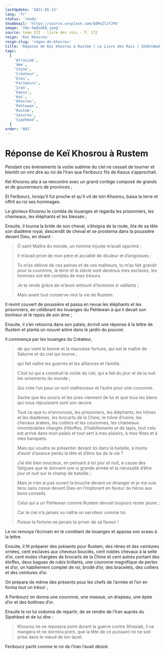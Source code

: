 ```yaml
---
lastUpdate: '2021-05-13'
lang: 'fr'
status: 'ready'
thumbnail: 'https://source.unsplash.com/QdRnZlzYJPA'
image: '7Au-5wQiAEQ.jpeg'
source: tome III - livre des rois - P. 172
reign: 'Keï Khosrou'
reign-slug: 'regne-de-khosrou'
title: 'Réponse de Keï Khosrou à Rustem | Le Livre des Rois | Shâhnâmeh'
tags:
  [
    'Afrasiab',
    'âme',
    'Chine',
    'Créateur',
    'Dieu',
    'Feribourz',
    'Iran',
    'Kaous',
    'Keï',
    'Khosrou',
    'Pehlewan',
    'Rustem',
    'Saturne',
    'Sipehbed',
  ]
order: '081'
---
```


# Réponse de Keï Khosrou à Rustem

Pendant ces événements la voûte sublime du ciel ne cessait de tourner et bientôt on vint dire au roi de l’Iran que Feribourz fils de Kaous s’approchait.

Keï Khosrou alla à sa rencontre avec un grand cortège composé de grands et de gouverneurs de provinces ;

Et Feribourz, lorsqu’il fut proche et qu’il vit de loin Khosrou, baisa la terre et offrit au roi ses hommages.

Le glorieux Khosrou le combla de louanges et regarda les prisonniers, les chameaux, les éléphants et les blessés ;

Ensuite, il tourna la bride de son cheval, s’éloigna de la route, ôta de sa tête son diadème royal, descendit de cheval et se prosterna dans la poussière devant Dieu, en disant :

> Ô saint Maître du monde, un homme injuste m’avait opprimé ;
>
> Il m’avait privé de mon père et accablé de douleur et d’angoisses ;
>
> Tu m’as délivré de ces peines et de ces malheurs, tu m’as fait grandir pour la couronne, la terre et le siècle sont devenus mes esclaves, les hommes ont été comblés de mes trésors.
>
> Je te rends grâce de m’avoir entouré d’hommes si vaillants ;
>
> Mais avant tout conserve-moi la vie de Rustem.

Il revint couvert de poussière et passa en revue les éléphants et les prisonniers, en célébrant les louanges du Pehlewan à qui il devait son bonheur et le repos de son âme ;

Ensuite, il s’en retourna dans son palais, écrivit une réponse à la lettre de Rustem et planta un nouvel arbre dans le jardin du pouvoir.

Il commença par les louanges du Créateur,

> de qui vient la bonne et la mauvaise fortune, qui est le maître de Saturne et du ciel qui tourne ;
>
> qui fait naître les guerres et les alliances et l’amitié.
>
> C’est lui qui a construit la voûte du ciel, qui a fait du jour et de la nuit les ornements du monde ;
>
> Qui crée l’un pour un sort malheureux et l’autre pour une couronne.
>
> Sache que les soucis et les joies viennent de lui et que tous les biens qui nous réjouissent sont son œuvre.
>
> Tout ce que tu m’annonces, les prisonniers, les éléphants, les trônes et les diadèmes, les brocarts de la Chine, le trône d’ivoire, les chevaux arabes, les colliers et les couronnes, les chameaux innombrables chargés d’étoffes, d’habillements et de tapis, tout cela est arrivé dans mon palais et tout sert à mes plaisirs, à mes fêtes et à mes banquets.
>
> Mais qui voudra se présenter devant toi dans la bataille, à moins d’avoir d’avance perdu la tête et d’être las de la vie ?
>
> J’ai été bien soucieux, en pensant à toi jour et nuit, à cause des fatigues que te donnent une si grande armée et la nécessité d’être jour et nuit sur le champ de bataille ;
>
> Mais je n’en ai pas ouvert la bouche devant un étranger et je me suis tenu sans cesse devant Dieu en l’implorant en faveur du héros aux bons conseils.
>
> Celui qui a un Pehlewan comme Rustem devrait toujours rester jeune ;
>
> Car le ciel n’a jamais vu naître un serviteur comme toi.
>
> Puisse la fortune ne jamais te priver de sa faveur !

Le roi renvoya l’écrivain en le comblant de louanges et apposa son sceau à la lettre.

Ensuite, il fit préparer des présents pour Rustem, des rênes et des ceintures ornées, cent esclaves aux cheveux bouclés, cent nobles chevaux à la selle d’or, cent mules chargées de brocarts de la Chine et cent autres portant des étoffes, deux bagues de rubis brillants, une couronne magnifique de perles et d’or, un habillement complet de roi, brodé d’or, des bracelets, des colliers et des ceintures d’or.

On prépara de même des présents pour les chefs de l’armée et l’on en forma tout un trésor ;

A Feribourz on donna une couronne, une massue, un drapeau, une épée d’or et des bottines d’or.

Ensuite le roi lui ordonna de repartir, de se rendre de l’Iran auprès du Sipehbed et de lui dire :

> Khosrou ne se reposera point durant la guerre contre Afrasiab, il ne mangera et ne dormira point, que la tête de ce puissant roi ne soit prise dans le nœud de ton lacet.

Feribourz partit comme le roi de l’Iran l’avait désiré.
